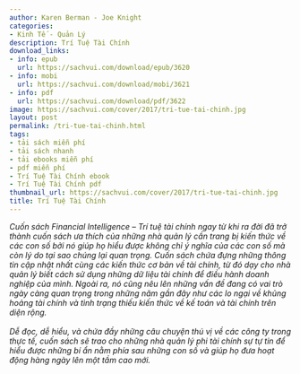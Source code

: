 ```yaml
---
author: Karen Berman - Joe Knight
categories:
- Kinh Tế - Quản Lý
description: Trí Tuệ Tài Chính
download_links:
- info: epub
  url: https://sachvui.com/download/epub/3620
- info: mobi
  url: https://sachvui.com/download/mobi/3621
- info: pdf
  url: https://sachvui.com/download/pdf/3622
image: https://sachvui.com/cover/2017/tri-tue-tai-chinh.jpg
layout: post
permalink: /tri-tue-tai-chinh.html
tags:
- tải sách miễn phí
- tải sách nhanh
- tải ebooks miễn phí
- pdf miễn phí
- Trí Tuệ Tài Chính ebook
- Trí Tuệ Tài Chính pdf
thumbnail_url: https://sachvui.com/cover/2017/tri-tue-tai-chinh.jpg
title: Trí Tuệ Tài Chính
---
```


 <div class="item-desc text-justify"> <p><em>Cuốn sách Financial Intelligence – Trí tuệ tài chính ngay từ khi ra đời đã trở thành cuốn sách ưa thích của những nhà quản lý cần trang bị kiến thức về các con số bởi nó giúp họ hiểu được không chỉ ý nghĩa của các con số mà còn lý do tại sao chúng lại quan trọng. Cuốn sách chứa đựng những thông tin cập nhật nhất cùng các kiến thức cơ bản về tài chính, từ đó dạy cho nhà quản lý biết cách sử dụng những dữ liệu tài chính để điều hành doanh nghiệp của mình. Ngoài ra, nó cũng nêu lên những vấn đề đang có vai trò ngày càng quan trọng trong những năm gần đây như các lo ngại về khủng hoảng tài chính và tình trạng thiếu kiến thức về kế toán và tài chính trên diện rộng.<br><br>Dễ đọc, dễ hiểu, và chứa đầy những câu chuyện thú vị về các công ty trong thực tế, cuốn sách sẽ trao cho những nhà quản lý phi tài chính sự tự tin để hiểu được những bí ẩn nằm phía sau những con số và giúp họ đưa hoạt động hàng ngày lên một tầm cao mới.</em></p> </div>